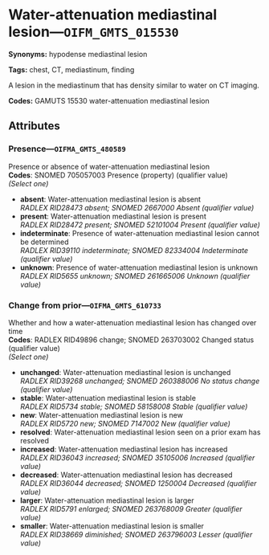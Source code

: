 # Water-attenuation mediastinal lesion—`OIFM_GMTS_015530`

**Synonyms:** hypodense mediastinal lesion

**Tags:** chest, CT, mediastinum, finding

A lesion in the mediastinum that has density similar to water on CT imaging.

**Codes:** GAMUTS 15530 water-attenuation mediastinal lesion

## Attributes

### Presence—`OIFMA_GMTS_480589`

Presence or absence of water-attenuation mediastinal lesion  
**Codes**: SNOMED 705057003 Presence (property) (qualifier value)  
*(Select one)*

- **absent**: Water-attenuation mediastinal lesion is absent  
_RADLEX RID28473 absent; SNOMED 2667000 Absent (qualifier value)_
- **present**: Water-attenuation mediastinal lesion is present  
_RADLEX RID28472 present; SNOMED 52101004 Present (qualifier value)_
- **indeterminate**: Presence of water-attenuation mediastinal lesion cannot be determined  
_RADLEX RID39110 indeterminate; SNOMED 82334004 Indeterminate (qualifier value)_
- **unknown**: Presence of water-attenuation mediastinal lesion is unknown  
_RADLEX RID5655 unknown; SNOMED 261665006 Unknown (qualifier value)_

### Change from prior—`OIFMA_GMTS_610733`

Whether and how a water-attenuation mediastinal lesion has changed over time  
**Codes**: RADLEX RID49896 change; SNOMED 263703002 Changed status (qualifier value)  
*(Select one)*

- **unchanged**: Water-attenuation mediastinal lesion is unchanged  
_RADLEX RID39268 unchanged; SNOMED 260388006 No status change (qualifier value)_
- **stable**: Water-attenuation mediastinal lesion is stable  
_RADLEX RID5734 stable; SNOMED 58158008 Stable (qualifier value)_
- **new**: Water-attenuation mediastinal lesion is new  
_RADLEX RID5720 new; SNOMED 7147002 New (qualifier value)_
- **resolved**: Water-attenuation mediastinal lesion seen on a prior exam has resolved  
- **increased**: Water-attenuation mediastinal lesion has increased  
_RADLEX RID36043 increased; SNOMED 35105006 Increased (qualifier value)_
- **decreased**: Water-attenuation mediastinal lesion has decreased  
_RADLEX RID36044 decreased; SNOMED 1250004 Decreased (qualifier value)_
- **larger**: Water-attenuation mediastinal lesion is larger  
_RADLEX RID5791 enlarged; SNOMED 263768009 Greater (qualifier value)_
- **smaller**: Water-attenuation mediastinal lesion is smaller  
_RADLEX RID38669 diminished; SNOMED 263796003 Lesser (qualifier value)_